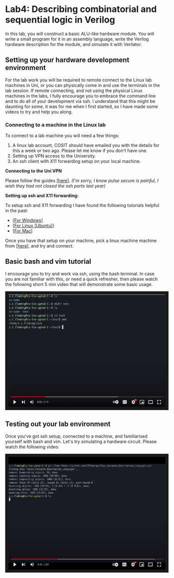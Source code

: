# Lab4: Describing combinatorial and sequential logic in Verilog 

In this lab, you will construct a basic ALU-like hardware module. You will write a small program for it in an assembly language, write the Verilog hardware description for the module, and simulate it with Verilator.

## Setting up your hardware development environment
For the lab work you will be required to remote connect to the Linux lab machines in Uni, or you can physically come in and use the terminals in the lab session. If remote connecting, and not using the physical Linux machines in the labs, I fully encourage you to embrace the command line and to do all of your development via ssh. I understand that this might be daunting for some, it was for me when I first started, so I have made some videos to try and help you along.

### Connecting to a machine in the Linux lab
To connect to a lab machine you will need a few things:
1. A linux lab account, COSIT should have emailed you with the details for this a week or two ago. Please let me know if you don't have one.
2. Setting up VPN access to the University. 
3. An ssh client with X11 forwarding setup on your local machine.

__Connecting to the Uni VPN__

Please follow the guides [[here](http://vpn.swan.ac.uk/)]. _(I'm sorry, I know pulse secure is painful, I wish they had not closed the ssh ports last year)_

__Setting up ssh and X11 forwarding:__

To setup ssh and X11 forwarding I have found the following tutorials helpful in the past:
* [[For Windows](https://youtu.be/FlHVuA_98SA?t=151)]
* [[For Linux (Ubuntu)](https://youtu.be/FlHVuA_98SA)]
* [[For Mac](https://www.cyberciti.biz/faq/apple-osx-mountain-lion-mavericks-install-xquartz-server/)]

Once you have that setup on your machine, pick a linux machine machine from [[here](machines/list.md)], and try and connect. 

## Basic bash and vim tutorial

I encourage you to try and work via ssh, using the bash terminal. In case you are not familiar with this, or need a quick refresher, then please watch the following short 5 min video that will demonstrate some basic usage.

<p align="center">
        <a href="http://www.youtube.com/watch?feature=player_embedded&v=ZfgbowDwgRU
        " target="_blank"><img src="misc/basic_vim_and_bash_usage.png"
        alt="Lesson Video" width="510" height="360" border="10" /></a>
</p>

## Testing out your lab environment

Once you've got ssh setup, connected to a machine, and familiarised yourself with bash and vim. Let's try simulating a hardware circuit. Please watch the following video:

<p align="center">
        <a href="http://www.youtube.com/watch?feature=player_embedded&v=r3rT3wBTRoU
        " target="_blank"><img src="misc/testing_lab_setup.png"
        alt="Lesson Video" width="510" height="360" border="10" /></a>
</p>
